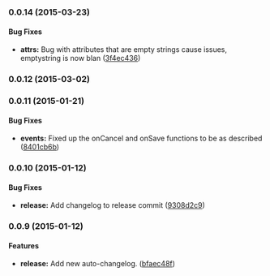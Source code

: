 ### 0.0.14 (2015-03-23)


#### Bug Fixes

* **attrs:** Bug with attributes that are empty strings cause issues, emptystring is now blan ([3f4ec436](git://github.com/simeonc/md-date-time.git/commit/3f4ec436beb3e0bef3d6b61ea5b677533ea47fb8))


### 0.0.12 (2015-03-02)


### 0.0.11 (2015-01-21)


#### Bug Fixes

* **events:** Fixed up the onCancel and onSave functions to be as described ([8401cb6b](git://github.com/simeonc/md-date-time.git/commit/8401cb6b8f9b0a056f3c2fbb9aba4cdb8a3ef222))


### 0.0.10 (2015-01-12)


#### Bug Fixes

* **release:** Add changelog to release commit ([9308d2c9](git://github.com/simeonc/md-date-time.git/commit/9308d2c9270b7131394afb8d00a62132d3a5693d))


### 0.0.9 (2015-01-12)


#### Features

* **release:** Add new auto-changelog. ([bfaec48f](git://github.com/simeonc/md-date-time.git/commit/bfaec48feb8cf498064a4d055bac50a69117d85c))

